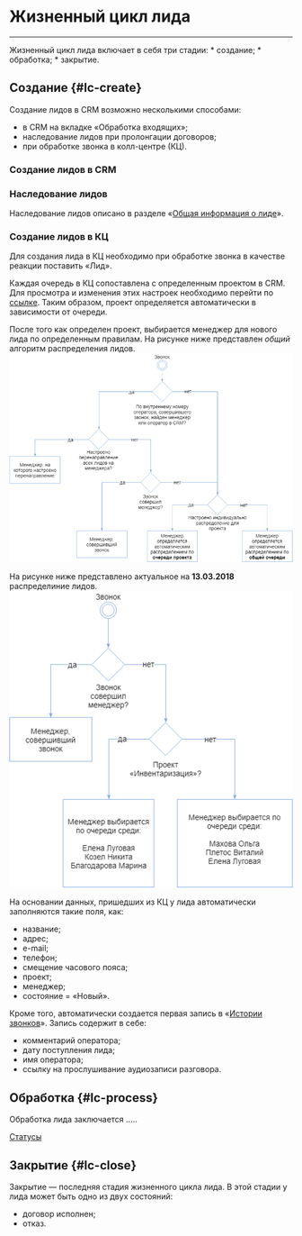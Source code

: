 # Жизненный цикл лида
<hr>
Жизненный цикл лида включает в себя три стадии:
* создание;
* обработка;
* закрытие.

## Создание {#lc-create}

Создание лидов в CRM возможно несколькими способами:
* в CRM на вкладке «Обработка входящих»;
* наследование лидов при пролонгации договоров;
* при обработке звонка в колл-центре (КЦ).

### Создание лидов в CRM

### Наследование лидов

Наследование лидов описано в разделе «[Общая информация о лиде](../leads/leadInfo.md#leadInfo-nasled)».

### Создание лидов в КЦ

Для создания лида в КЦ необходимо при обработке звонка в качестве реакции поставить «Лид».

Каждая очередь в КЦ сопоставлена с определенным проектом в CRM. Для просмотра и изменения этих настроек необходимо перейти по [ссылке](http://callcenter.abcreg.ru/autodialer/queue_settings_custom/index.php). Таким образом, проект определяется автоматически в зависимости от очереди.

После того как определен проект, выбирается менеджер для нового лида по определенным правилам. На рисунке ниже представлен *общий* алгоритм распределения лидов.
![](/assets/raspred-leads-alg_1.png)

На рисунке ниже представлено актуальное на **13.03.2018** распределиние лидов.
![](/assets/raspred-leads-alg.png)

На основании данных, пришедших из КЦ у лида автоматически заполняются такие поля, как:
* название;
* адрес;
* e-mail;
* телефон;
* смещение часового пояса;
* проект;
* менеджер;
* состояние = «Новый».

Кроме того, автоматически создается первая запись в «[Истории звонков](../leads/lead-calls.md)». Запись содержит в себе:
* комментарий оператора;
* дату поступления лида;
* имя оператора;
* ссылку на прослушивание аудиозаписи разговора.

## Обработка {#lc-process}

Обработка лида заключается .....

[Статусы](../leads/leadInfo.md#leadInfo-statuses)

## Закрытие {#lc-close}

Закрытие — последняя стадия жизненного цикла лида. В этой стадии у лида может быть одно из двух состояний:
* договор исполнен;
* отказ.